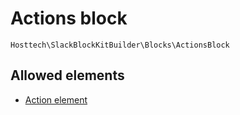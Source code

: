 ---
---

# Actions block

`Hosttech\SlackBlockKitBuilder\Blocks\ActionsBlock`

## Allowed elements

- [Action element](/docs/reference/elements/action-element.md)